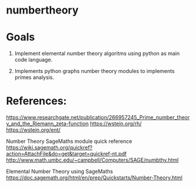 # numbertheory

# Goals

1. Implement elemental number theory algoritms using python as main code language.

2. Implements python graphs number theory modules to implements primes analysis.

# References:
https://www.researchgate.net/publication/266957245_Prime_number_theory_and_the_Riemann_zeta-function
https://wstein.org/rh/
https://wstein.org/ent/

Number Theory SageMaths module quick reference
https://wiki.sagemath.org/quickref?action=AttachFile&do=get&target=quickref-nt.pdf
http://www.math.umbc.edu/~campbell/Computers/SAGE/numbthy.html

Elemental Number Theory using SageMaths
https://doc.sagemath.org/html/en/prep/Quickstarts/Number-Theory.html



